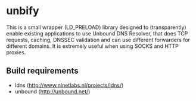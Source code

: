 unbify
======

This is a small wrapper (LD_PRELOAD) library designed to (transparently) enable existing
applications to use Unbound DNS Resolver, that does TCP requests, caching, DNSSEC validation
and can use different forwarders for different domains. It is extremely useful when using
SOCKS and HTTP proxies.

Build requirements
------------------

 - ldns (http://www.nlnetlabs.nl/projects/ldns/)
 - unbound (http://unbound.net/)
